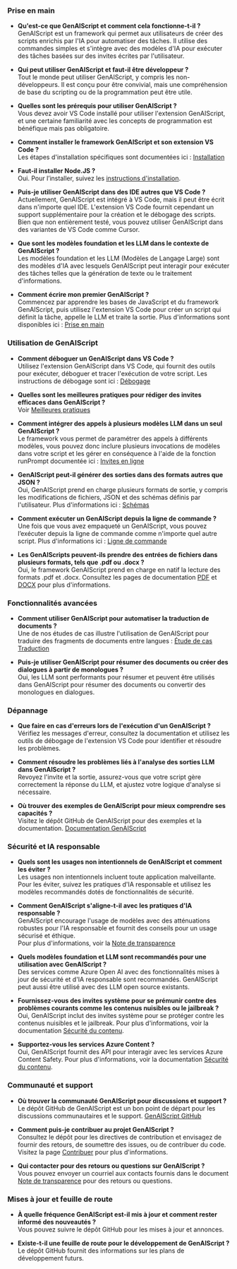 ### Prise en main

* **Qu'est-ce que GenAIScript et comment cela fonctionne-t-il ?**\
  GenAIScript est un framework qui permet aux utilisateurs de créer des scripts enrichis par l'IA pour automatiser des tâches. Il utilise des commandes simples et s'intègre avec des modèles d'IA pour exécuter des tâches basées sur des invites écrites par l'utilisateur.

* **Qui peut utiliser GenAIScript et faut-il être développeur ?**\
  Tout le monde peut utiliser GenAIScript, y compris les non-développeurs. Il est conçu pour être convivial, mais une compréhension de base du scripting ou de la programmation peut être utile.

* **Quelles sont les prérequis pour utiliser GenAIScript ?**\
  Vous devez avoir VS Code installé pour utiliser l'extension GenAIScript, et une certaine familiarité avec les concepts de programmation est bénéfique mais pas obligatoire.

* **Comment installer le framework GenAIScript et son extension VS Code ?**\
  Les étapes d'installation spécifiques sont documentées ici : [Installation](../../getting-started/installation/)

* **Faut-il installer Node.JS ?**\
  Oui. Pour l’installer, suivez les [instructions d'installation](../../reference/cli/).

* **Puis-je utiliser GenAIScript dans des IDE autres que VS Code ?**\
  Actuellement, GenAIScript est intégré à VS Code, mais il peut être écrit dans n'importe quel IDE. L'extension VS Code fournit cependant un support supplémentaire pour la création et le débogage des scripts. Bien que non entièrement testé, vous pouvez utiliser GenAIScript dans des variantes de VS Code comme Cursor.

* **Que sont les modèles foundation et les LLM dans le contexte de GenAIScript ?**\
  Les modèles foundation et les LLM (Modèles de Langage Large) sont des modèles d'IA avec lesquels GenAIScript peut interagir pour exécuter des tâches telles que la génération de texte ou le traitement d'informations.

* **Comment écrire mon premier GenAIScript ?**\
  Commencez par apprendre les bases de JavaScript et du framework GenAIScript, puis utilisez l'extension VS Code pour créer un script qui définit la tâche, appelle le LLM et traite la sortie. Plus d'informations sont disponibles ici : [Prise en main](../../getting-started/)

### Utilisation de GenAIScript

* **Comment déboguer un GenAIScript dans VS Code ?**\
  Utilisez l'extension GenAIScript dans VS Code, qui fournit des outils pour exécuter, déboguer et tracer l'exécution de votre script. Les instructions de débogage sont ici : [Débogage](../../getting-started/debugging-scripts/)

* **Quelles sont les meilleures pratiques pour rédiger des invites efficaces dans GenAIScript ?**\
  Voir [Meilleures pratiques](../../getting-started/best-practices/)

* **Comment intégrer des appels à plusieurs modèles LLM dans un seul GenAIScript ?**\
  Le framework vous permet de paramétrer des appels à différents modèles, vous pouvez donc inclure plusieurs invocations de modèles dans votre script et les gérer en conséquence à l'aide de la fonction runPrompt documentée ici : [Invites en ligne](../../reference/scripts/inline-prompts/)

* **GenAIScript peut-il générer des sorties dans des formats autres que JSON ?**\
  Oui, GenAIScript prend en charge plusieurs formats de sortie, y compris les modifications de fichiers, JSON et des schémas définis par l'utilisateur. Plus d'informations ici : [Schémas](../../reference/scripts/schemas/)

* **Comment exécuter un GenAIScript depuis la ligne de commande ?**\
  Une fois que vous avez empaqueté un GenAIScript, vous pouvez l’exécuter depuis la ligne de commande comme n'importe quel autre script. Plus d'informations ici : [Ligne de commande](../../getting-started/automating-scripts/)

* **Les GenAIScripts peuvent-ils prendre des entrées de fichiers dans plusieurs formats, tels que .pdf ou .docx ?**\
  Oui, le framework GenAIScript prend en charge en natif la lecture des formats .pdf et .docx. Consultez les pages de documentation [PDF](../../reference/scripts/pdf/) et [DOCX](../../reference/scripts/docx/) pour plus d'informations.

### Fonctionnalités avancées

* **Comment utiliser GenAIScript pour automatiser la traduction de documents ?**\
  Une de nos études de cas illustre l'utilisation de GenAIScript pour traduire des fragments de documents entre langues : [Étude de cas Traduction](../../case-studies/documentation-translations/)

* **Puis-je utiliser GenAIScript pour résumer des documents ou créer des dialogues à partir de monologues ?**\
  Oui, les LLM sont performants pour résumer et peuvent être utilisés dans GenAIScript pour résumer des documents ou convertir des monologues en dialogues.

### Dépannage

* **Que faire en cas d'erreurs lors de l'exécution d'un GenAIScript ?**\
  Vérifiez les messages d'erreur, consultez la documentation et utilisez les outils de débogage de l'extension VS Code pour identifier et résoudre les problèmes.

* **Comment résoudre les problèmes liés à l'analyse des sorties LLM dans GenAIScript ?**\
  Revoyez l'invite et la sortie, assurez-vous que votre script gère correctement la réponse du LLM, et ajustez votre logique d'analyse si nécessaire.

* **Où trouver des exemples de GenAIScript pour mieux comprendre ses capacités ?**\
  Visitez le dépôt GitHub de GenAIScript pour des exemples et la documentation. [Documentation GenAIScript](../../)

### Sécurité et IA responsable

* **Quels sont les usages non intentionnels de GenAIScript et comment les éviter ?**\
  Les usages non intentionnels incluent toute application malveillante. Pour les éviter, suivez les pratiques d'IA responsable et utilisez les modèles recommandés dotés de fonctionnalités de sécurité.

* **Comment GenAIScript s'aligne-t-il avec les pratiques d'IA responsable ?**\
  GenAIScript encourage l'usage de modèles avec des atténuations robustes pour l'IA responsable et fournit des conseils pour un usage sécurisé et éthique.\
  Pour plus d'informations, voir la [Note de transparence](../../reference/transparency-note/)

* **Quels modèles foundation et LLM sont recommandés pour une utilisation avec GenAIScript ?**\
  Des services comme Azure Open AI avec des fonctionnalités mises à jour de sécurité et d'IA responsable sont recommandés. GenAIScript peut aussi être utilisé avec des LLM open source existants.

* **Fournissez-vous des invites système pour se prémunir contre des problèmes courants comme les contenus nuisibles ou le jailbreak ?**\
  Oui, GenAIScript inclut des invites système pour se protéger contre les contenus nuisibles et le jailbreak. Pour plus d'informations, voir la documentation [Sécurité du contenu](../../reference/scripts/content-safety/).

* **Supportez-vous les services Azure Content ?**\
  Oui, GenAIScript fournit des API pour interagir avec les services Azure Content Safety. Pour plus d'informations, voir la documentation [Sécurité du contenu](../../reference/scripts/content-safety/).

### Communauté et support

* **Où trouver la communauté GenAIScript pour discussions et support ?**\
  Le dépôt GitHub de GenAIScript est un bon point de départ pour les discussions communautaires et le support. [GenAIScript GitHub](https://github.com/microsoft/genaiscript/)

* **Comment puis-je contribuer au projet GenAIScript ?**\
  Consultez le dépôt pour les directives de contribution et envisagez de fournir des retours, de soumettre des issues, ou de contribuer du code. Visitez la page [Contribuer](https://github.com/microsoft/genaiscript/blob/main/CONTRIBUTING.md) pour plus d'informations.

* **Qui contacter pour des retours ou questions sur GenAIScript ?**\
  Vous pouvez envoyer un courriel aux contacts fournis dans le document [Note de transparence](../../reference/transparency-note/) pour des retours ou questions.

### Mises à jour et feuille de route

* **À quelle fréquence GenAIScript est-il mis à jour et comment rester informé des nouveautés ?**\
  Vous pouvez suivre le dépôt GitHub pour les mises à jour et annonces.

* **Existe-t-il une feuille de route pour le développement de GenAIScript ?**\
  Le dépôt GitHub fournit des informations sur les plans de développement futurs.